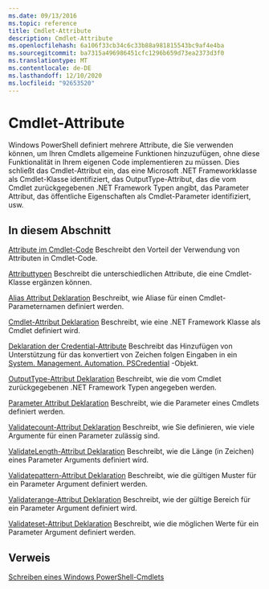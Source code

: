 ```yaml
---
ms.date: 09/13/2016
ms.topic: reference
title: Cmdlet-Attribute
description: Cmdlet-Attribute
ms.openlocfilehash: 6a106f33cb34c6c33b88a981815543bc9af4e4ba
ms.sourcegitcommit: ba7315a496986451cfc1296b659d73ea2373d3f0
ms.translationtype: MT
ms.contentlocale: de-DE
ms.lasthandoff: 12/10/2020
ms.locfileid: "92653520"
---
```

# <a name="cmdlet-attributes"></a>Cmdlet-Attribute

Windows PowerShell definiert mehrere Attribute, die Sie verwenden können, um Ihren Cmdlets allgemeine Funktionen hinzuzufügen, ohne diese Funktionalität in Ihrem eigenen Code implementieren zu müssen. Dies schließt das Cmdlet-Attribut ein, das eine Microsoft .NET Frameworkklasse als Cmdlet-Klasse identifiziert, das OutputType-Attribut, das die vom Cmdlet zurückgegebenen .NET Framework Typen angibt, das Parameter Attribut, das öffentliche Eigenschaften als Cmdlet-Parameter identifiziert, usw.

## <a name="in-this-section"></a>In diesem Abschnitt

[Attribute im Cmdlet-Code](./attributes-in-cmdlet-code.md) Beschreibt den Vorteil der Verwendung von Attributen in Cmdlet-Code.

[Attributtypen](./attribute-types.md) Beschreibt die unterschiedlichen Attribute, die eine Cmdlet-Klasse ergänzen können.

[Alias Attribut Deklaration](./alias-attribute-declaration.md) Beschreibt, wie Aliase für einen Cmdlet-Parameternamen definiert werden.

[Cmdlet-Attribut Deklaration](./cmdlet-attribute-declaration.md) Beschreibt, wie eine .NET Framework Klasse als Cmdlet definiert wird.

[Deklaration der Credential-Attribute](./credential-attribute-declaration.md) Beschreibt das Hinzufügen von Unterstützung für das konvertiert von Zeichen folgen Eingaben in ein [System. Management. Automation. PSCredential](/dotnet/api/System.Management.Automation.PSCredential) -Objekt.

[OutputType-Attribut Deklaration](./outputtype-attribute-declaration.md) Beschreibt, wie die vom Cmdlet zurückgegebenen .NET Framework Typen angegeben werden.

[Parameter Attribut Deklaration](./parameter-attribute-declaration.md) Beschreibt, wie die Parameter eines Cmdlets definiert werden.

[Validatecount-Attribut Deklaration](./validatecount-attribute-declaration.md) Beschreibt, wie Sie definieren, wie viele Argumente für einen Parameter zulässig sind.

[ValidateLength-Attribut Deklaration](./validatelength-attribute-declaration.md) Beschreibt, wie die Länge (in Zeichen) eines Parameter Arguments definiert wird.

[Validatepattern-Attribut Deklaration](./validatepattern-attribute-declaration.md) Beschreibt, wie die gültigen Muster für ein Parameter Argument definiert werden.

[Validaterange-Attribut Deklaration](./validaterange-attribute-declaration.md) Beschreibt, wie der gültige Bereich für ein Parameter Argument definiert wird.

[Validateset-Attribut Deklaration](./validateset-attribute-declaration.md) Beschreibt, wie die möglichen Werte für ein Parameter Argument definiert werden.

## <a name="reference"></a>Verweis

[Schreiben eines Windows PowerShell-Cmdlets](./writing-a-windows-powershell-cmdlet.md)
